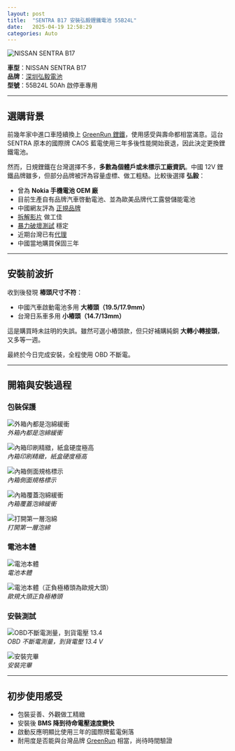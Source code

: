 ```yaml
---
layout: post
title:  "SENTRA B17 安裝弘毅鋰鐵電池 55B24L"
date:   2025-04-19 12:58:29
categories: Auto
---
```



![NISSAN SENTRA B17](https://attach.mobile01.com/attach/202504/mobile01-b2f524c7111289b205cab16d16baa81a.jpg)

**車型**：NISSAN SENTRA B17  
**品牌**：[深圳弘毅電池](https://www.houny.cn/)  
**型號**：55B24L 50Ah 啟停車專用  

---

## 選購背景

前幾年家中進口車陸續換上 [GreenRun 鋰鐵](https://1stbenz.github.io/2025/greenrun.html)，使用感受與壽命都相當滿意。這台 SENTRA 原本的國際牌 CAOS 藍電使用三年多後性能開始衰退，因此決定更換鋰鐵電池。

然而，日規鋰鐵在台灣選擇不多，**多數為個體戶或未標示工廠資訊**。中國 12V 鋰鐵品牌雖多，但部分品牌被評為容量虛標、做工粗糙。比較後選擇 **弘毅**：

- 曾為 **Nokia 手機電池 OEM 廠**  
- 目前生產自有品牌汽車啓動電池、並為歐美品牌代工露營儲能電池  
- 中國網友評為 [正規品牌](https://attach.mobile01.com/attach/202504/mobile01-bc58cbb2ce2f91781731c24ddbc04514.jpg)  
- [拆解影片](https://www.tiktok.com/@stevenlin578/video/7497624452759358725) 做工佳  
- [暴力破壞測試](https://www.tiktok.com/@stevenlin578) 穩定  
- 近期台灣已有[代理](https://imgur.com/a/mkuKuAg)  
- 中國當地購買保固三年  

---

## 安裝前波折

收到後發現 **樁頭尺寸不符**：  
- 中國汽車啟動電池多用 **大樁頭（19.5/17.9mm）**  
- 台灣日系車多用 **小樁頭（14.7/13mm）**  

這是購買時未註明的失誤。雖然可選小樁頭款，但只好補購純銅 **大轉小轉接頭**，又多等一週。  

最終於今日完成安裝，全程使用 OBD 不斷電。

---

## 開箱與安裝過程

### 包裝保護
![外箱內都是泡綿緩衝](https://attach.mobile01.com/attach/202504/mobile01-af3b5bbd3c808bec8f8a562c9803594e.jpg)  
*外箱內都是泡綿緩衝*

![內箱印刷精緻，紙盒硬度極高](https://attach.mobile01.com/attach/202504/mobile01-84e77766b2e8916a91fd133c04a39f1f.jpg)  
*內箱印刷精緻，紙盒硬度極高*

![內箱側面規格標示](https://attach.mobile01.com/attach/202504/mobile01-6987c21e16c32da9f9969f735ef65607.jpg)  
*內箱側面規格標示*

![內箱覆蓋泡綿緩衝](https://attach.mobile01.com/attach/202504/mobile01-2b0f08e7b3dd92652531f417819f662e.jpg)  
*內箱覆蓋泡綿緩衝*

![打開第一層泡綿](https://attach.mobile01.com/attach/202504/mobile01-5da30445e54a0fb5c99bff6cd03b3a90.jpg)  
*打開第一層泡綿*

### 電池本體
![電池本體](https://attach.mobile01.com/attach/202504/mobile01-a51ec29ebc0e1ab6bb303b0695a56905.jpg)  
*電池本體*

![電池本體（正負極樁頭為歐規大頭）](https://attach.mobile01.com/attach/202504/mobile01-2236fc6ac0431501516a3d7244bc60ba.jpg)  
*歐規大頭正負極樁頭*

### 安裝測試
![OBD不斷電測量，到貨電壓 13.4](https://attach.mobile01.com/attach/202504/mobile01-e3116dbed55d407d83df4c83c0a0fcf3.jpg)  
*OBD 不斷電測量，到貨電壓 13.4 V*

![安裝完畢](https://attach.mobile01.com/attach/202504/mobile01-157243d314c4c3ac0faf539324da662c.jpg)  
*安裝完畢*

---

## 初步使用感受

- 包裝妥善、外觀做工精緻  
- 安裝後 **BMS 降到待命電壓速度變快**  
- 啟動反應明顯比使用三年的國際牌藍電俐落  
- 耐用度是否能與台灣品牌 [GreenRun](https://1stbenz.github.io/2025/greenrun.html) 相當，尚待時間驗證
